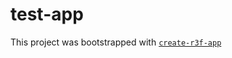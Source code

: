 # test-app

This project was bootstrapped with [`create-r3f-app`](https://github.com/utsuboco/create-r3f-app)